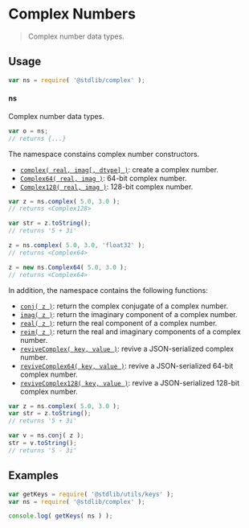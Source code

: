 <!--

@license Apache-2.0

Copyright (c) 2018 The Stdlib Authors.

Licensed under the Apache License, Version 2.0 (the "License");
you may not use this file except in compliance with the License.
You may obtain a copy of the License at

   http://www.apache.org/licenses/LICENSE-2.0

Unless required by applicable law or agreed to in writing, software
distributed under the License is distributed on an "AS IS" BASIS,
WITHOUT WARRANTIES OR CONDITIONS OF ANY KIND, either express or implied.
See the License for the specific language governing permissions and
limitations under the License.

-->

# Complex Numbers

> Complex number data types.

<section class="usage">

## Usage

```javascript
var ns = require( '@stdlib/complex' );
```

#### ns

Complex number data types.

```javascript
var o = ns;
// returns {...}
```

The namespace constains complex number constructors.

<!-- <toc keywords="+data, +structure, +types"> -->

<div class="namespace-toc">

-   <span class="signature">[`complex( real, imag[, dtype] )`][@stdlib/complex/cmplx]</span><span class="delimiter">: </span><span class="description">create a complex number.</span>
-   <span class="signature">[`Complex64( real, imag )`][@stdlib/complex/float32]</span><span class="delimiter">: </span><span class="description">64-bit complex number.</span>
-   <span class="signature">[`Complex128( real, imag )`][@stdlib/complex/float64]</span><span class="delimiter">: </span><span class="description">128-bit complex number.</span>

</div>

<!-- </toc> -->

```javascript
var z = ns.complex( 5.0, 3.0 );
// returns <Complex128>

var str = z.toString();
// returns '5 + 3i'

z = ns.complex( 5.0, 3.0, 'float32' );
// returns <Complex64>

z = new ns.Complex64( 5.0, 3.0 );
// returns <Complex64>
```

In addition, the namespace contains the following functions:

<!-- <toc keywords="-data, -structure, -types"> -->

<div class="namespace-toc">

-   <span class="signature">[`conj( z )`][@stdlib/complex/conj]</span><span class="delimiter">: </span><span class="description">return the complex conjugate of a complex number.</span>
-   <span class="signature">[`imag( z )`][@stdlib/complex/imag]</span><span class="delimiter">: </span><span class="description">return the imaginary component of a complex number.</span>
-   <span class="signature">[`real( z )`][@stdlib/complex/real]</span><span class="delimiter">: </span><span class="description">return the real component of a complex number.</span>
-   <span class="signature">[`reim( z )`][@stdlib/complex/reim]</span><span class="delimiter">: </span><span class="description">return the real and imaginary components of a complex number.</span>
-   <span class="signature">[`reviveComplex( key, value )`][@stdlib/complex/reviver]</span><span class="delimiter">: </span><span class="description">revive a JSON-serialized complex number.</span>
-   <span class="signature">[`reviveComplex64( key, value )`][@stdlib/complex/reviver-float32]</span><span class="delimiter">: </span><span class="description">revive a JSON-serialized 64-bit complex number.</span>
-   <span class="signature">[`reviveComplex128( key, value )`][@stdlib/complex/reviver-float64]</span><span class="delimiter">: </span><span class="description">revive a JSON-serialized 128-bit complex number.</span>

</div>

<!-- </toc> -->

```javascript
var z = ns.complex( 5.0, 3.0 );
var str = z.toString();
// returns '5 + 3i'

var v = ns.conj( z );
str = v.toString();
// returns '5 - 3i'
```

</section>

<!-- /.usage -->

<section class="examples">

## Examples

<!-- TODO: better examples -->

<!-- eslint no-undef: "error" -->

```javascript
var getKeys = require( '@stdlib/utils/keys' );
var ns = require( '@stdlib/complex' );

console.log( getKeys( ns ) );
```

</section>

<!-- /.examples -->

<section class="links">

<!-- <toc-links> -->

[@stdlib/complex/conj]: https://github.com/stdlib-js/stdlib/tree/develop/lib/node_modules/%40stdlib/complex/conj

[@stdlib/complex/imag]: https://github.com/stdlib-js/stdlib/tree/develop/lib/node_modules/%40stdlib/complex/imag

[@stdlib/complex/real]: https://github.com/stdlib-js/stdlib/tree/develop/lib/node_modules/%40stdlib/complex/real

[@stdlib/complex/reim]: https://github.com/stdlib-js/stdlib/tree/develop/lib/node_modules/%40stdlib/complex/reim

[@stdlib/complex/reviver]: https://github.com/stdlib-js/stdlib/tree/develop/lib/node_modules/%40stdlib/complex/reviver

[@stdlib/complex/reviver-float32]: https://github.com/stdlib-js/stdlib/tree/develop/lib/node_modules/%40stdlib/complex/reviver-float32

[@stdlib/complex/reviver-float64]: https://github.com/stdlib-js/stdlib/tree/develop/lib/node_modules/%40stdlib/complex/reviver-float64

[@stdlib/complex/cmplx]: https://github.com/stdlib-js/stdlib/tree/develop/lib/node_modules/%40stdlib/complex/cmplx

[@stdlib/complex/float32]: https://github.com/stdlib-js/stdlib/tree/develop/lib/node_modules/%40stdlib/complex/float32

[@stdlib/complex/float64]: https://github.com/stdlib-js/stdlib/tree/develop/lib/node_modules/%40stdlib/complex/float64

<!-- </toc-links> -->

</section>

<!-- /.links -->
